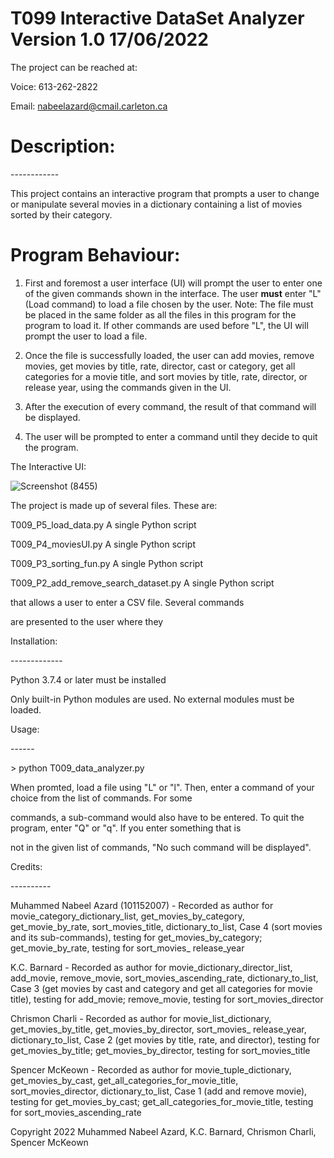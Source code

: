 # T099 Interactive DataSet Analyzer Version 1.0 17/06/2022

The project can be reached at:

Voice: 613-262-2822

Email: nabeelazard@cmail.carleton.ca

# Description:

\------------

This project contains an interactive program that prompts a user to change or manipulate several movies in a dictionary containing a list of movies sorted by their category.

# Program Behaviour:

1. First and foremost a user interface (UI) will prompt the user to enter one of the given 
   commands shown in the interface. The user **must** enter "L" (Load command) to load a file
   chosen by the user. Note: The file must be placed in the same folder as all the files in
   this program for the program to load it. If other commands are used before "L", the UI will
   prompt the user to load a file.
   
2. Once the file is successfully loaded, the user can add movies, remove movies, get movies by
   title, rate, director, cast or category, get all categories for a movie title, and sort 
   movies by title, rate, director, or release year, using the commands given in the UI.

3. After the execution of every command, the result of that command will be displayed.

4. The user will be prompted to enter a command until they decide to quit the program.

The Interactive UI:

![Screenshot (8455)](https://github.com/na2099/Data-Analyzer/assets/117410124/0c16c784-24c6-4fd3-bd15-fc417256b458)

The project is made up of several files. These are:

T009\_P5\_load\_data.py                           A single Python script

T009\_P4\_moviesUI.py                            A single Python script

T009\_P3\_sorting\_fun.py                         A single Python script

T009\_P2\_add\_remove\_search\_dataset.py           A single Python script

that allows a user to enter a CSV file. Several commands

are presented to the user where they

Installation:

\-------------

Python 3.7.4 or later must be installed

Only built-in Python modules are used. No external modules must be loaded.

Usage:

\------

\> python T009\_data\_analyzer.py

When promted, load a file using "L" or "l". Then, enter a command of your choice from the list of commands. For some

commands, a sub-command would also have to be entered. To quit the program, enter "Q" or "q". If you enter something that is

not in the given list of commands, "No such command will be displayed".

Credits:

\----------

Muhammed Nabeel Azard (101152007) - Recorded as author for movie\_category\_dictionary\_list, get\_movies\_by\_category, get\_movie\_by\_rate, sort\_movies\_title, dictionary\_to\_list, Case 4 (sort movies and its sub-commands), testing for get\_movies\_by\_category; get\_movie\_by\_rate, testing for sort\_movies\_ release\_year

K.C. Barnard - Recorded as author for movie\_dictionary\_director\_list, add\_movie, remove\_movie, sort\_movies\_ascending\_rate, dictionary\_to\_list, Case 3 (get movies by cast and category and get all categories for movie title), testing for add\_movie; remove\_movie, testing for sort\_movies\_director

Chrismon Charli - Recorded as author for movie\_list\_dictionary, get\_movies\_by\_title, get\_movies\_by\_director, sort\_movies\_ release\_year, dictionary\_to\_list, Case 2 (get movies by title, rate, and director), testing for get\_movies\_by\_title; get\_movies\_by\_director, testing for sort\_movies\_title

Spencer McKeown - Recorded as author for movie\_tuple\_dictionary, get\_movies\_by\_cast, get\_all\_categories\_for\_movie\_title, sort\_movies\_director, dictionary\_to\_list, Case 1 (add and remove movie), testing for get\_movies\_by\_cast; get\_all\_categories\_for\_movie\_title, testing for sort\_movies\_ascending\_rate

Copyright 2022 Muhammed Nabeel Azard, K.C. Barnard, Chrismon Charli, Spencer McKeown
